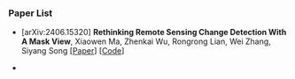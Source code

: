### Paper List 

* [arXiv:2406.15320] **Rethinking Remote Sensing Change Detection With A Mask View**, Xiaowen Ma, Zhenkai Wu, Rongrong Lian, Wei Zhang, Siyang Song
  [[Paper](https://arxiv.org/abs/2406.15320)]
  [[Code](https://github.com/xwmaxwma/rschange)] 

* 



